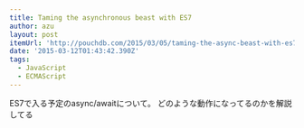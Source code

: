 ```yaml
---
title: Taming the asynchronous beast with ES7
author: azu
layout: post
itemUrl: 'http://pouchdb.com/2015/03/05/taming-the-async-beast-with-es7.html'
date: '2015-03-12T01:43:42.390Z'
tags:
  - JavaScript
  - ECMAScript
---
```

ES7で入る予定のasync/awaitについて。
どのような動作になってるのかを解説してる
